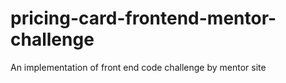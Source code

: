 # pricing-card-frontend-mentor-challenge
An implementation of front end code challenge by mentor site
